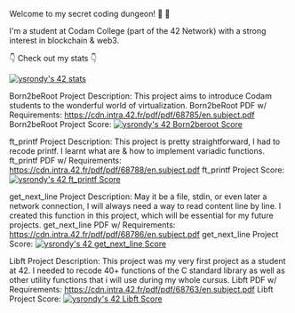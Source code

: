 Welcome to my secret coding dungeon! 👋 🏰

I'm a student at Codam College (part of the 42 Network) with a strong interest in blockchain & web3.

👇 Check out my stats 👇

[![ysrondy's 42 stats](https://badge42.vercel.app/api/v2/clczyhto300780fl9cmbnhwgi/stats?cursusId=21&coalitionId=59)](https://github.com/JaeSeoKim/badge42)


Born2beRoot Project Description: This project aims to introduce Codam students to the wonderful world of virtualization.
Born2beRoot PDF w/ Requirements: https://cdn.intra.42.fr/pdf/pdf/68785/en.subject.pdf
Born2beRoot Project Score: [![ysrondy's 42 Born2beroot Score](https://badge42.vercel.app/api/v2/clczyhto300780fl9cmbnhwgi/project/2924236)](https://github.com/JaeSeoKim/badge42)


ft_printf Project Description: This project is pretty straightforward, I had to recode printf. I learnt what are & how to implement variadic functions.
ft_printf PDF w/ Requirements: https://cdn.intra.42.fr/pdf/pdf/68788/en.subject.pdf
ft_printf Project Score: [![ysrondy's 42 ft_printf Score](https://badge42.vercel.app/api/v2/clczyhto300780fl9cmbnhwgi/project/2918169)](https://github.com/JaeSeoKim/badge42)

get_next_line Project Description: May it be a file, stdin, or even later a network connection, I will always need a way to read content line by line. I created this function in this project, which will be essential for my future projects.
get_next_line PDF w/ Requirements: https://cdn.intra.42.fr/pdf/pdf/68786/en.subject.pdf
get_next_line Project Score: [![ysrondy's 42 get_next_line Score](https://badge42.vercel.app/api/v2/clczyhto300780fl9cmbnhwgi/project/2911927)](https://github.com/JaeSeoKim/badge42)

Libft Project Description: This project was my very first project as a student at 42. I needed to recode 40+ functions of the C standard library as well as other utility functions that i will use during my whole cursus.
Libft PDF w/ Requirements: https://cdn.intra.42.fr/pdf/pdf/68763/en.subject.pdf
Libft Project Score: [![ysrondy's 42 Libft Score](https://badge42.vercel.app/api/v2/clczyhto300780fl9cmbnhwgi/project/2818235)](https://github.com/JaeSeoKim/badge42)
